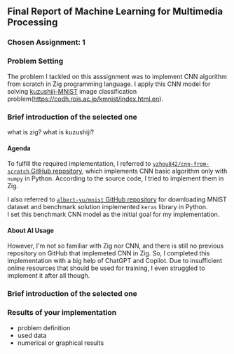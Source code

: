 ## Final Report of Machine Learning for Multimedia Processing

### Chosen Assignment: 1

### Problem Setting

The problem I tackled on this asssignment was to implement CNN algorithm from scratch in Zig programming language.
I apply this CNN model for solving [kuzushiji-MNIST](https://github.com/rois-codh/kmnist) image classification problem(https://codh.rois.ac.jp/kmnist/index.html.en).

### Brief introduction of the selected one
what is zig? what is kuzushiji?

#### Agenda
To fulfill the required implementation, I referred to [`vzhou842/cnn-from-scratch` GitHub repository](https://github.com/vzhou842/cnn-from-scratch), which implements CNN basic algorithm only with `numpy` in Python. According to the source code, I tried to implement them in Zig.

I also referred to [`albert-yu/mnist` GitHub repository](https://github.com/albert-yu/mnist) for downloading MNIST dataset and benchmark solution implemented `keras` library in Python.\
I set this benchmark CNN model as the initial goal for my implementation.

#### About AI Usage
However, I'm not so familiar with Zig nor CNN, and there is still no previous repository on GitHub that implemeted CNN in Zig. So, I completed this implementation with a big help of ChatGPT and Copilot. Due to insufficient online resources that should be used for training, I even struggled to implement it after all though.

### Brief introduction of the selected one

### Results of your implementation
* problem definition
* used data
* numerical or graphical results
